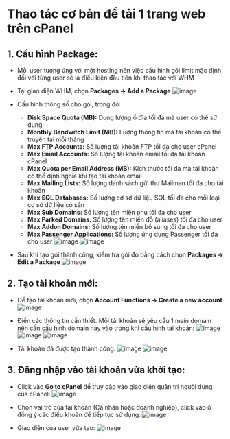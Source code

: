 # Thao tác cơ bản để tải 1 trang web trên cPanel

## 1. Cấu hình Package:
- Mỗi user tương ứng với một hosting nên việc cấu hình gói limit mặc định đối với từng user sẽ là điều kiện đầu tiên khi thao tác với WHM
- Tại giao diện WHM, chọn **Packages -> Add a Package**
![image](https://github.com/user-attachments/assets/1dcbc8b8-bb7f-436e-81da-d97162976eca)

- Cấu hình thông số cho gói, trong đó:
  - **Disk Space Quota (MB):** Dung lượng ổ đĩa tối đa mà user có thể sử dụng
  - **Monthly Bandwitch Limit (MB):** Lượng thông tin mà tài khoản có thể truyền tải mỗi tháng
  - **Max FTP Accounts:** Số lượng tài khoản FTP tối đa cho user cPanel
  - **Max Email Accounts:** Số lượng tài khoản email tối đa tài khoản cPanel
  - **Max Quota per Email Address (MB):** Kích thước tối đa mà tài khoản có thể định nghĩa khi tạo tài khoản email
  - **Max Mailing Lists:** Số lượng danh sách gửi thư Mailman tối đa cho tài khoản
  - **Max SQL Databases:** Số lượng cơ sở dữ liệu SQL tối đa cho mỗi loại cơ sở dữ liệu có sẵn
  - **Max Sub Domains:** Số lượng tên miền phụ tối đa cho user
  - **Max Parked Domains:** Số lượng tên miền đỗ (aliases) tối đa cho user
  - **Max Addon Domains:** Số lượng tên miền bổ sung tối đa cho user
  - **Max Passenger Applications:** Số lượng ứng dụng Passenger tối đa cho user
![image](https://github.com/user-attachments/assets/ddad3056-2b6a-4227-8105-16ca74781e23)
![image](https://github.com/user-attachments/assets/18e9c045-d40e-4270-bf73-c218435716e5)

- Sau khi tạo gói thành công, kiểm tra gói đó bằng cách chọn **Packages -> Edit a Package**
![image](https://github.com/user-attachments/assets/2b4e4542-563a-4f6f-9918-b9e6067b005e)

## 2. Tạo tài khoản mới:
- Để tạo tài khoản mới, chọn **Account Functions -> Create a new account**
![image](https://github.com/user-attachments/assets/64f4d0e4-b18e-4427-8a68-907bfbc7edfc)

- Điền các thông tin cần thiết. Mỗi tài khoản sẽ yêu cầu 1 main domain nên cần cấu hình domain này vào trong khi cấu hình tài khoản:
![image](https://github.com/user-attachments/assets/a66cb12c-c5c0-4f64-95fc-b7b15240d08c)
![image](https://github.com/user-attachments/assets/03f56521-e064-4902-8b3b-f8cd3980c42a)
![image](https://github.com/user-attachments/assets/6e31563e-1472-4a0a-9838-e82eb2f3bde1)

- Tài khoản đã được tạo thành công:
![image](https://github.com/user-attachments/assets/87c6f7fc-7f33-4970-ad1c-1f0e5385fd55)
![image](https://github.com/user-attachments/assets/6330e090-3610-4115-aeea-b12f6e6176f6)

## 3. Đăng nhập vào tài khoản vừa khởi tạo:
- Click vào **Go to cPanel** để truy cập vào giao diện quản trị người dùng của cPanel:
![image](https://github.com/user-attachments/assets/9ceb1190-e1cc-4c2d-94fd-b8ba10361114)

- Chọn vai trò của tài khoản (Cá nhân hoặc doanh nghiệp), click vào ô đồng ý các điều khoản để tiếp tục sử dụng:
![image](https://github.com/user-attachments/assets/ad0f5424-95f8-4e1f-9fef-7de041b07b73)

- Giao diện của user vừa tạo:
![image](https://github.com/user-attachments/assets/38e7db28-d76c-4737-9c9a-0be9fe88073a)

